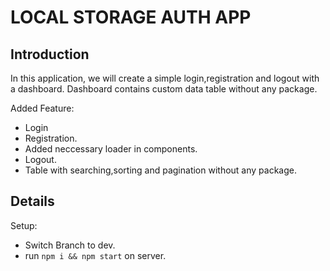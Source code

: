 # LOCAL STORAGE AUTH APP 

## Introduction
 
In this application, we will create a simple login,registration and logout with a dashboard. Dashboard contains custom data table without any package. 


Added Feature:
- Login
- Registration.
- Added neccessary loader in components. 
- Logout.
- Table with searching,sorting and pagination without any package.   

## Details

Setup:
- Switch Branch to dev.
- run ```npm i && npm start``` on server.
